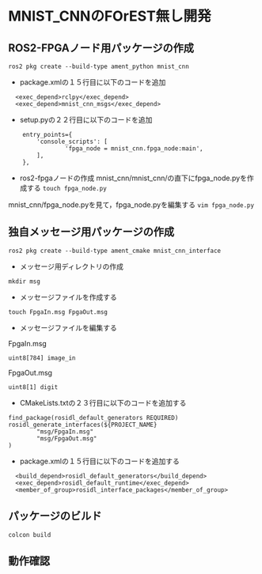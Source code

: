 # MNIST_CNNのFOrEST無し開発

## ROS2-FPGAノード用パッケージの作成
`ros2 pkg create --build-type ament_python mnist_cnn`

- package.xmlの１５行目に以下のコードを追加
```
  <exec_depend>rclpy</exec_depend>
  <exec_depend>mnist_cnn_msgs</exec_depend>
```

- setup.pyの２２行目に以下のコードを追加
```
    entry_points={
        'console_scripts': [
                'fpga_node = mnist_cnn.fpga_node:main',
        ],
    },
```

- ros2-fpgaノードの作成
mnist_cnn/mnist_cnn/の直下にfpga_node.pyを作成する
`touch fpga_node.py`

mnist_cnn/fpga_node.pyを見て，fpga_node.pyを編集する
`vim fpga_node.py`


## 独自メッセージ用パッケージの作成
`ros2 pkg create --build-type ament_cmake mnist_cnn_interface`

- メッセージ用ディレクトリの作成

`mkdir msg`

- メッセージファイルを作成する

`touch FpgaIn.msg FpgaOut.msg`

- メッセージファイルを編集する

FpgaIn.msg
```
uint8[784] image_in
```

FpgaOut.msg
```
uint8[1] digit
```

- CMakeLists.txtの２３行目に以下のコードを追加する
```
find_package(rosidl_default_generators REQUIRED)
rosidl_generate_interfaces(${PROJECT_NAME}
        "msg/FpgaIn.msg"
        "msg/FpgaOut.msg"
)
```

- package.xmlの１５行目に以下のコードを追加する
```
  <build_depend>rosidl_default_generators</build_depend>
  <exec_depend>rosidl_default_runtime</exec_depend>
  <member_of_group>rosidl_interface_packages</member_of_group>
```



## パッケージのビルド
`colcon build`

## 動作確認


